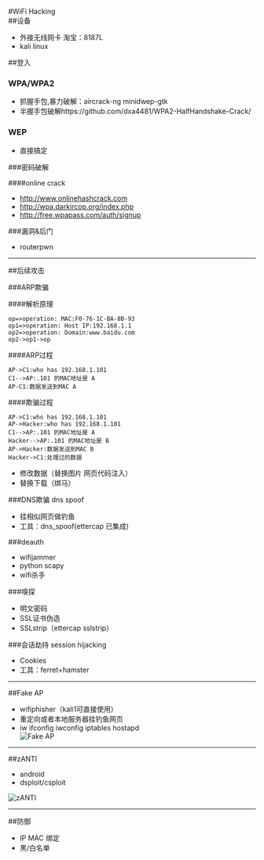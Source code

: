 #WiFi Hacking  
##设备  
- 外接无线网卡 淘宝：8187L  
- kali linux  

##登入  

### WPA/WPA2  
  - 抓握手包,暴力破解：aircrack-ng minidwep-gtk  
  - 半握手包破解https://github.com/dxa4481/WPA2-HalfHandshake-Crack/  

### WEP  
 - 直接搞定  

###密码破解  

####online crack  
 - http://www.onlinehashcrack.com  
 - http://wpa.darkircop.org/index.php  
 - http://free.wpapass.com/auth/signup  

###漏洞&后门  
 - routerpwn  


----------


##后续攻击  

###ARP欺骗  

####解析原理  

```flow  
op=>operation: MAC:F0-76-1C-BA-8B-93  
op1=>operation: Host IP:192.168.1.1  
op2=>operation: Domain:www.baidu.com  
op2->op1->op  
```  

####ARP过程  

```sequence  
AP->C1:who has 192.168.1.101  
C1-->AP:.101 的MAC地址是 A  
AP-C1:数据发送到MAC A  
```  

####欺骗过程  

```sequence  
AP->C1:who has 192.168.1.101  
AP->Hacker:who has 192.168.1.101  
C1-->AP:.101 的MAC地址是 A  
Hacker-->AP:.101 的MAC地址是 B  
AP->Hacker:数据发送到MAC B  
Hacker->C1:处理过的数据  
```  

 - 修改数据（替换图片 网页代码注入）  
 - 替换下载（绑马）  

###DNS欺骗 dns spoof  
 - 挂相似网页做钓鱼  
 - 工具：dns_spoof(ettercap 已集成)  

###deauth  
 - wifijammer  
 - python scapy  
 - wifi杀手    

###嗅探   
 - 明文密码  
 - SSL证书伪造  
 - SSLstrip（ettercap sslstrip）  

###会话劫持 session hijacking  
 - Cookies  
 - 工具：ferret+hamster  

----------


##Fake AP  
 - wifiphisher（kali1可直接使用）  
 - 重定向或者本地服务器挂钓鱼网页  
 - iw ifconfig iwconfig iptables hostapd  
![Fake AP](http://img.blog.csdn.net/20151018165127379)  


----------

##zANTI  
 - android  
 - dsploit/csploit  

![zANTI](http://img.blog.csdn.net/20151018130916983)  


----------


##防御  

 - IP MAC 绑定  
 - 黑/白名单  
